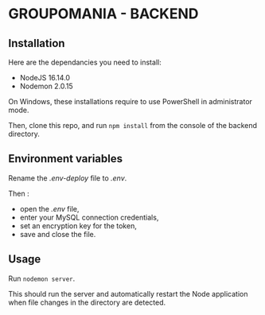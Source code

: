 # GROUPOMANIA - BACKEND #

## Installation ##

Here are the dependancies you need to install:
- NodeJS 16.14.0
- Nodemon 2.0.15

On Windows, these installations require to use PowerShell in administrator mode.

Then, clone this repo, and run `npm install` from the console of the backend directory.

## Environment variables ##

Rename the *.env-deploy* file to *.env*.

Then :
- open the *.env* file,
- enter your MySQL connection credentials,
- set an encryption key for the token,
- save and close the file.

## Usage ##

Run `nodemon server`. 

This should run the server and automatically restart the Node application when file changes in the directory are detected.